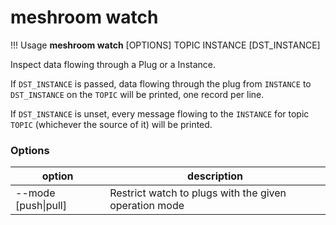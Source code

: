 # meshroom watch

!!! Usage
    **meshroom watch** [OPTIONS] TOPIC INSTANCE [DST_INSTANCE]

Inspect data flowing through a Plug or a Instance.

If `DST_INSTANCE` is passed, data flowing through the plug from `INSTANCE` to `DST_INSTANCE` on the `TOPIC` will be printed, one record per line.

If `DST_INSTANCE` is unset, every message flowing to the `INSTANCE` for topic `TOPIC` (whichever the source of it) will be printed.

### Options

option | description
--- | ---
--mode [push\|pull] | Restrict watch to plugs with the given operation mode

